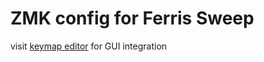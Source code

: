 # ZMK config for Ferris Sweep

visit [keymap editor](https://nickcoutsos.github.io/keymap-editor/) for GUI integration
